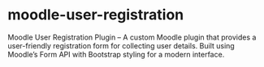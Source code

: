 # moodle-user-registration
Moodle User Registration Plugin – A custom Moodle plugin that provides a user-friendly registration form for collecting user details. Built using Moodle’s Form API with Bootstrap styling for a modern interface.
